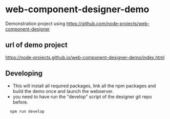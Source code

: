 # web-component-designer-demo

Demonstration project using https://github.com/node-projects/web-component-designer

## url of demo project

https://node-projects.github.io/web-component-designer-demo/index.html

## Developing

  * This will install all required packages, link all the npm packages and build the demo once and launch the webserver.
  * you need to have run the "develop" script of the designer git repo before.

```
  npm run develop
```
